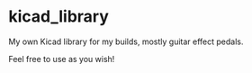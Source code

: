 # kicad_library
My own Kicad library for my builds, mostly guitar effect pedals.

Feel free to use as you wish!

